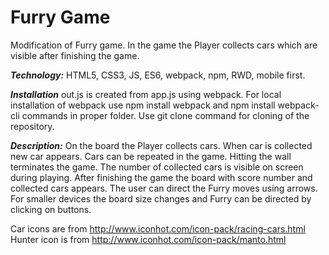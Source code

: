 # Furry Game
Modification of Furry game. In the game the Player collects cars which are visible after finishing the game.

***Technology:*** HTML5, CSS3, JS, ES6, webpack, npm, RWD, mobile first.

***Installation*** out.js is created from app.js using webpack. For local installation of webpack use npm install webpack and npm install webpack-cli commands in proper folder. Use git clone command for cloning of the repository.

***Description:*** On the board the Player collects cars. When car is collected new car appears. Cars can be repeated in the game. Hitting the wall terminates the game. The number of collected cars is visible on screen during playing. After finishing the game the board with score number and collected cars appears.
The user can direct the Furry moves using arrows. For smaller devices the board size changes and Furry can be directed by clicking on buttons.

Car icons are from http://www.iconhot.com/icon-pack/racing-cars.html
Hunter icon is from http://www.iconhot.com/icon-pack/manto.html
